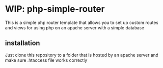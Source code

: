 # WIP: php-simple-router
This is a simple php router template that allows you to set up custom routes and views for using php on an apache server with a simple database

## installation

Just clone this repository to a folder that is hosted by an apache server and make sure .htaccess file works correctly
